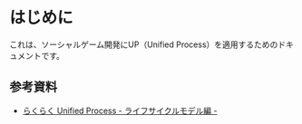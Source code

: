 # はじめに

これは、ソーシャルゲーム開発にUP（Unified Process）を適用するためのドキュメントです。

## 参考資料

* [らくらく Unified Process - ライフサイクルモデル編 -][1]

[1]:https://www.ogis-ri.co.jp/otc/hiroba/technical/RakuRakuUP/index.html
